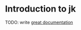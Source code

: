 # Introduction to jk

TODO: write [great documentation](http://jacobian.org/writing/what-to-write/)
